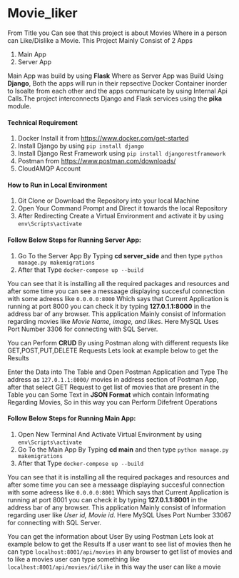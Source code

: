 # Movie_liker
From Title you Can see that this project is about Movies Where in a person can Like/Dislike a Movie.
This Project Mainly Consist of 2 Apps
1. Main App 
2. Server App

Main App was build by using **Flask** Where as Server App was Build Using **Django**, Both the apps will run in their repsective Docker Container inorder to Isoalte from each other and the apps communicate by using Internal Api Calls.The project interconnects Django and Flask services using the **pika** module.

#### Technical Requirement
1. Docker Install it from https://www.docker.com/get-started
2. Install Django by using  `pip install django`
3. Install Django Rest Framework using  `pip install djangorestframework`
4. Postman from https://www.postman.com/downloads/
5. CloudAMQP Account
#### How to Run in Local Environment
1. Git Clone or Download the Repository into your local Machine
2. Open Your Command Prompt and Direct it towards the local Repository
3. After Redirecting Create a Virtual Environment and activate it by using `env\Scripts\activate`

#### Follow Below Steps for Running Server App:
1. Go To the Server App By Typing **cd server_side** and then type `python manage.py makemigrations`
2. After that Type `docker-compose up --build` 

You can see that it is installing all the required packages and resources and after some time you can see a messaage displaying succesful connection with some adreess like `0.0.0.0:8000` Which says that Current Application is running at port 8000 you can check it by typing **127.0.1.1:8000** in the address bar of any browser. This application Mainly consist of Information regarding movies like *Movie Name, image, and likes*. Here MySQL Uses Port Number 3306 for connecting with SQL Server.

You can Perform **CRUD** By using Postman along with different requests like GET,POST,PUT,DELETE Requests Lets look at example below to get the Results

Enter the Data into The Table and Open Postman Application and Type The address as `127.0.1.1:8000/` movies in address section of Postman App, after that select GET Request to get list of movies that are present in the Table you can Some Text in **JSON Format** which contain Informating Regarding Movies, So in this way you can Perform Difefrent Operations

#### Follow Below Steps for Running Main App:
1. Open New Terminal And Activate Virtual Environment by using `env\Scripts\activate`
2. Go To the Main App By Typing **cd main** and then type `python manage.py makemigrations`
3. After that Type `docker-compose up --build` 

You can see that it is installing all the required packages and resources and after some time you can see a messaage displaying succesful connection with some adreess like `0.0.0.0:8001` Which says that Current Application is running at port 8001 you can check it by typing **127.0.1.1:8001** in the address bar of any browser. This application Mainly consist of Information regarding user like *User id, Movie id*. Here MySQL Uses Port Number 33067 for connecting with SQL Server.

You can get the information about User By using Postman Lets look at example below to get the Results
If a user want to see list of movies then he can type `localhost:8001/api/movies` in any browser to get list of movies and to like a movies user can type something like 
`localhost:8001/api/movies/id/like` in this way the user can like a movie

